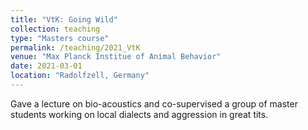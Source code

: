 ```yaml
---
title: "VtK: Going Wild"
collection: teaching
type: "Masters course"
permalink: /teaching/2021_VtK
venue: "Max Planck Institue of Animal Behavior"
date: 2021-03-01
location: "Radolfzell, Germany"
---
```


Gave a lecture on bio-acoustics and co-supervised a group of master students working on local dialects and aggression in great tits.